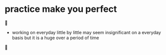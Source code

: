 # practice make you perfect #
 :apple: 
 
- working on everyday little by little may seem insignificant on a everyday basis but it is a huge over a period of time

:orange: